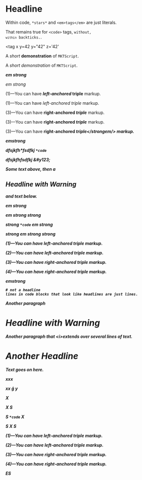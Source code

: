 # Headline

Within code, `*stars*` and `<em>tags</em>` are just literals.

That remains true for `<code>` tags, <code>without, `within` backticks.</code>.

<tag
x
y=42
y="42"
z='42'
>

A *short* **demonstration** of `MKTScript`.

A <em>short</em> <em><em>demonstration</em></em> of `MKTScript`.

***em strong***

<em><em><em>em strong</em></em></em>

(1)—You can have ***left-anchored* triple** markup.

(1)—You can have <em><em><em>left-anchored</em> triple</em></em> markup.

(3)—You can have **right-anchored *triple*** markup.

(3)—You can have **right-anchored *triple*** markup.

(3)—You can have <strong>right-anchored <em>triple</strongem/> markup.

*em***strong**

dfsjkfh\*fsdfkj `*code`

dfsjkfh<x123/>fsdfkj &#y123;

<stop/>

Some text above, then a

## Headline with Warning

and text below.

***em strong***

***em strong* strong**

**strong `*code` *em strong***

**strong *em strong* strong**

(1)—You can have ***left-anchored* triple** markup.

(2)—You can have ***left-anchored** triple* markup.

(3)—You can have **right-anchored *triple*** markup.

(4)—You can have *right-anchored **triple*** markup.

*em***strong**


```
# not a headline
lines in code blocks that look like headlines are just lines.
```


Another paragraph
# Headline with Warning
Another paragraph
that \<i>extends</i>
over several lines of text.

# Another **Headline**

Text goes on *here*.


<tag atr=* foo=*>xxx</tag>

xx &#x123; y







***X***

***X* S**

**S `*code` *X***

**S *X* S**

(1)—You can have ***left-anchored* triple** markup.

(2)—You can have ***left-anchored** triple* markup.

(3)—You can have **right-anchored *triple*** markup.

(4)—You can have *right-anchored **triple*** markup.

*E***S**
